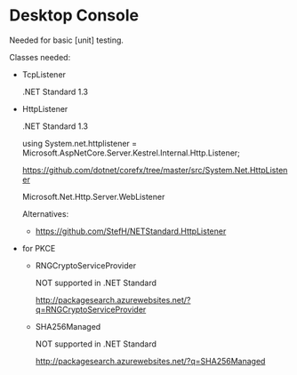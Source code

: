 # Desktop Console

Needed for basic [unit] testing.

Classes needed:

*	TcpListener
	
	.NET Standard 1.3
	

*	HttpListener
	
	.NET Standard 1.3
	
	using System.net.httplistener = Microsoft.AspNetCore.Server.Kestrel.Internal.Http.Listener;
	
	https://github.com/dotnet/corefx/tree/master/src/System.Net.HttpListener
	
	Microsoft.Net.Http.Server.WebListener
	
	Alternatives:
	
	*	https://github.com/StefH/NETStandard.HttpListener
	
*	for PKCE

	*	RNGCryptoServiceProvider
	
		NOT supported in .NET Standard
	
		http://packagesearch.azurewebsites.net/?q=RNGCryptoServiceProvider
		
	*	SHA256Managed
	
		NOT supported in .NET Standard
		
		http://packagesearch.azurewebsites.net/?q=SHA256Managed